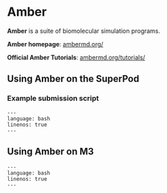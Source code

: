 # Amber

**Amber** is a suite of biomolecular simulation programs.

**Amber homepage**: [ambermd.org/](https://ambermd.org/)

**Official Amber Tutorials**: [ambermd.org/tutorials/](https://ambermd.org/tutorials/)

## Using Amber on the SuperPod

### Example submission script

```{literalinclude} amber_gpu_example.sbatch
---
language: bash
linenos: true
---
```

## Using Amber on M3

```{literalinclude} amber_cpu_example.sbatch                 
---
language: bash
linenos: true
---
```

